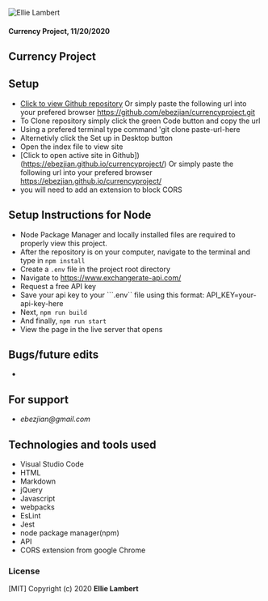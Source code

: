 ![Ellie Lambert](https://user-images.githubusercontent.com/49379604/99859318-b8f5c700-2b5d-11eb-9977-056ef61ecdb3.png)



#### Currency Project, 11/20/2020

## Currency Project

## Setup

- [Click to view Github repository](https://github.com/ebezjian/currencyproject.git) Or simply paste the following url into your prefered browser https://github.com/ebezjian/currencyproject.git
- To Clone repository simply click the green Code button and copy the url
- Using a prefered terminal type command 'git clone paste-url-here
- Alternetivly click the Set up in Desktop button
- Open the index file to view site
- [Click to open active site in Github]) (https://ebezjian.github.io/currencyproject/) Or simply paste the following url into your prefered browser https://ebezjian.github.io/currencyproject/
- you will need to add an extension to block CORS

## Setup Instructions for Node

- Node Package Manager and locally installed files are required to properly view this project.
- After the repository is on your computer, navigate to the terminal and type in ```npm install```
- Create a ```.env``` file in the project root directory
- Navigate to https://www.exchangerate-api.com/
- Request a free API key
- Save your api key to your ```.env`` file using this format: API_KEY=your-api-key-here
- Next, ```npm run build```
- And finally, ```npm run start```
- View the page in the live server that opens


## Bugs/future edits
- 

## For support

* _ebezjian@gmail.com_


## Technologies and tools used

- Visual Studio Code
- HTML
- Markdown
- jQuery
- Javascript
- webpacks
- EsLint
- Jest
- node package manager(npm)
- API
- CORS extension from google Chrome

### License

[MIT] Copyright (c) 2020 **Ellie Lambert**